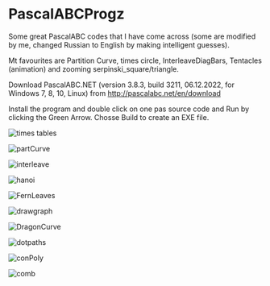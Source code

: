 # PascalABCProgz
Some great PascalABC codes that I have come across (some are modified by me, changed Russian to English by making intelligent guesses).

Mt favourites are Partition Curve, times circle, InterleaveDiagBars, Tentacles (animation) and zooming serpinski_square/triangle.

Download PascalABC.NET (version 3.8.3, build 3211, 06.12.2022, for Windows 7, 8, 10, Linux) from http://pascalabc.net/en/download

Install the program and double click on one pas source code and Run by clicking the Green Arrow. Chosse Build to create an EXE file.

![times tables](https://user-images.githubusercontent.com/91184178/209457467-e39c700e-4c02-4435-9ea3-b53852078b41.png)

![partCurve](https://user-images.githubusercontent.com/91184178/209457480-2878d69c-5c77-4844-90c4-a2f85d2064c8.png)

![interleave](https://user-images.githubusercontent.com/91184178/209457484-3706e647-b6c6-49a5-a871-dee134ebb3cb.png)

![hanoi](https://user-images.githubusercontent.com/91184178/209457488-15ae3c9f-336b-4d21-b805-10cb710a66a4.png)

![FernLeaves](https://user-images.githubusercontent.com/91184178/209457491-0912e988-9ac7-4ff7-9572-b57b42dec51e.png)

![drawgraph](https://user-images.githubusercontent.com/91184178/209457494-54469c0e-d883-4c50-b961-8763de813364.png)

![DragonCurve](https://user-images.githubusercontent.com/91184178/209457497-ef406755-ecad-444c-a3a3-8fd30a09d26b.png)

![dotpaths](https://user-images.githubusercontent.com/91184178/209457499-7721029f-d04b-458b-9b4d-06e100a1c8da.png)

![conPoly](https://user-images.githubusercontent.com/91184178/209457503-32ebb583-15a4-4c58-b537-818d82cb23ab.png)

![comb](https://user-images.githubusercontent.com/91184178/209457509-92ddccca-f3f4-477a-bc32-6c6a8c4c9a34.png)
